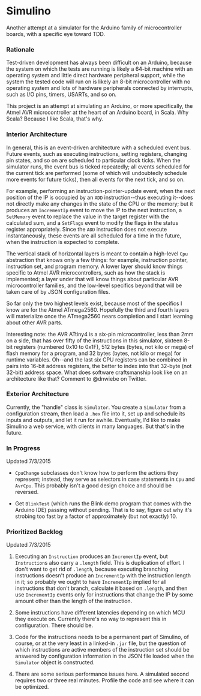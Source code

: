 # Simulino
Another attempt at a simulator for the Arduino family of microcontroller boards, with a specific eye toward TDD.

### Rationale
Test-driven development has always been difficult on an Arduino, because the system on which the tests are running
is likely a 64-bit machine with an operating system and little direct hardware peripheral support, while the
system the tested code will run on is likely an 8-bit microcontroller with no operating system and lots of hardware
peripherals connected by interrupts, such as I/O pins, timers, USARTs, and so on.

This project is an attempt at simulating an Arduino, or more specifically, the Atmel AVR microcontroller at the heart
of an Arduino board, in Scala.  Why Scala?  Because I like Scala, that's why.

### Interior Architecture
In general, this is an event-driven architecture with a scheduled event bus.  Future events, such as executing
instructions, setting registers, changing pin states, and so on are scheduled to particular clock ticks.  When the
simulator runs, the event bus is ticked repeatedly; all events scheduled for the current tick are performed (some
of which will undoubtedly schedule more events for future ticks), then all events for the next tick, and so on.

For example, performing an instruction-pointer-update event, when the next position of the IP is occupied by an `ADD`
instruction--thus executing it--does not directly make any changes in the state of the CPU or the memory; 
but it produces an `IncrementIp` event to move the IP to the next instruction, a `SetMemory` event to replace the 
value in the target register with the calculated sum, and a `SetFlags` event to modify the flags in the status register 
appropriately.  Since the `ADD` instruction does not execute instantaneously, these events are all scheduled for a
time in the future, when the instruction is expected to complete.

The vertical stack of horizontal layers is meant to contain a high-level `Cpu` abstraction that knows only a few things:
for example, instruction pointer, instruction set, and program memory.  A lower layer should know things specific to 
Atmel AVR microcontrollers, such as how the stack is implemented; a layer under that will know things about particular 
AVR microcontroller families, and the low-level specifics beyond that will be taken care of by JSON configuration files.

So far only the two highest levels exist, because most of the specifics I know are for the Atmel ATmega2560.  Hopefully
the third and fourth layers will materialize once the ATmega2560 nears completion and I start learning about other
AVR parts.

Interesting note: the AVR ATtiny4 is a six-pin microcontroller, less than 2mm on a side, that has over fifty of the
instructions in this simulator, sixteen 8-bit registers (numbered 0x10 to 0x1F), 512 bytes (bytes, not kilo or mega)
of flash memory for a program, and 32 bytes (bytes, not kilo or mega) for runtime variables.  Oh--and the last six
CPU registers can be combined in pairs into 16-bit address registers, the better to index into that 32-byte (not 32-bit)
address space.  What does software craftsmanship look like on an architecture like that?  Comment to @dnwiebe on
Twitter.

### Exterior Architecture
Currently, the "handle" class is `Simulator`.  You create a `Simulator` from a configuration stream, then load a `.hex`
file into it, set up and schedule its inputs and outputs, and let it run for awhile.  Eventually, I'd like to make
Simulino a web service, with clients in many languages.  But that's in the future.

### In Progress
Updated 7/3/2015

* `CpuChange` subclasses don't know how to perform the actions they represent; instead, they serve as selectors in
case statements in `Cpu` and `AvrCpu`.  This probably isn't a good design choice and should be reversed.

* Get `BlinkTest` (which runs the Blink demo program that comes with the Arduino IDE) passing without pending.  That is
to say, figure out why it's strobing too fast by a factor of approximately (but not exactly) 10.

### Prioritized Backlog
Updated 7/3/2015

1. Executing an `Instruction` produces an `IncrementIp` event, but `Instruction`s also carry a `.length` field.  This is
duplication of effort.  I don't want to get rid of `.length`, because executing branching instructions doesn't produce
an `IncrementIp` with the instruction length in it; so probably we ought to have `IncrementIp` implied for all
instructions that don't branch, calculate it based on `.length`, and then use `IncrementIp` events only for instructions
that change the IP by some amount other than the length of the instruction.

1. Some instructions have different latencies depending on which MCU they execute on.  Currently there's no way to
represent this in configuration.  There should be.

1. Code for the instructions needs to be a permanent part of Simulino, of course, or at the very least in a linked-in
`.jar` file, but the question of which instructions are active members of the instruction set should be answered by 
configuration information in the JSON file loaded when the `Simulator` object is constructed.

1. There are some serious performance issues here.  A simulated second requires two or three real minutes.  Profile
the code and see where it can be optimized.
